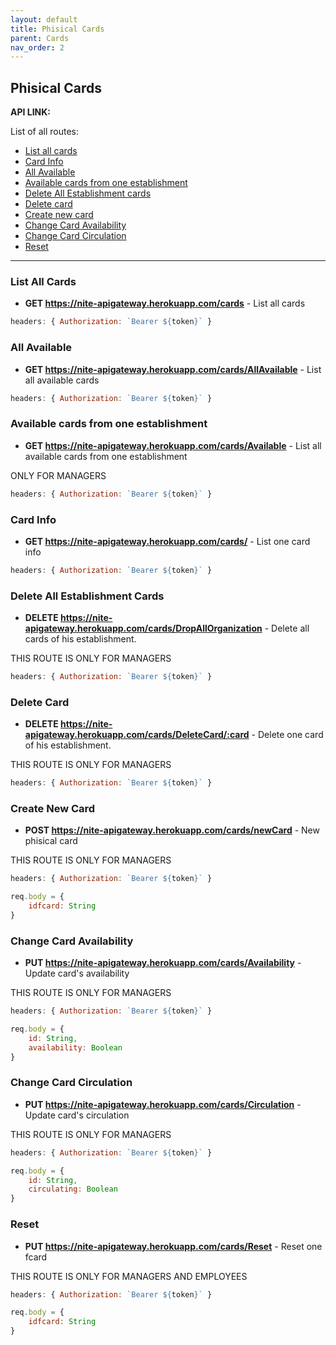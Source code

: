 ```yaml
---
layout: default
title: Phisical Cards
parent: Cards
nav_order: 2
---
```


## Phisical Cards

**API LINK:**

List of all routes:
* [List all cards](#list-all-cards)
* [Card Info](#card-info)
* [All Available](#all-available)
* [Available cards from one establishment](#available-cards-from-one-establishment)
* [Delete All Establishment cards](#delete-all-establishment-cards)
* [Delete card](#delete-card)
* [Create new card](#create-new-card)
* [Change Card Availability](#change-card-availability)
* [Change Card Circulation](#change-card-circulation)
* [Reset](#reset)



____

### List All Cards
* **GET https://nite-apigateway.herokuapp.com/cards** - List all cards
```js
headers: { Authorization: `Bearer ${token}` }
``` 


### All Available
* **GET https://nite-apigateway.herokuapp.com/cards/AllAvailable** - List all available cards
```js
headers: { Authorization: `Bearer ${token}` }
``` 

### Available cards from one establishment 
* **GET https://nite-apigateway.herokuapp.com/cards/Available** - List all available cards from one establishment

ONLY FOR MANAGERS

```js
headers: { Authorization: `Bearer ${token}` }
``` 

### Card Info
* **GET https://nite-apigateway.herokuapp.com/cards/** - List one card info
```js
headers: { Authorization: `Bearer ${token}` }
``` 

### Delete All Establishment Cards
* **DELETE https://nite-apigateway.herokuapp.com/cards/DropAllOrganization** - Delete all cards of his establishment.

THIS ROUTE IS ONLY FOR MANAGERS

```js
headers: { Authorization: `Bearer ${token}` }
``` 

### Delete Card
* **DELETE https://nite-apigateway.herokuapp.com/cards/DeleteCard/:card** - Delete one card of his establishment.

THIS ROUTE IS ONLY FOR MANAGERS

```js
headers: { Authorization: `Bearer ${token}` }
``` 

### Create New Card
* **POST https://nite-apigateway.herokuapp.com/cards/newCard** - New phisical card

THIS ROUTE IS ONLY FOR MANAGERS

```js
headers: { Authorization: `Bearer ${token}` }
``` 

```js
req.body = {
    idfcard: String
}
```

### Change Card Availability
* **PUT https://nite-apigateway.herokuapp.com/cards/Availability** - Update card's availability

THIS ROUTE IS ONLY FOR MANAGERS

```js
headers: { Authorization: `Bearer ${token}` }
``` 

```js
req.body = {
    id: String,
    availability: Boolean
}
```

### Change Card Circulation
* **PUT https://nite-apigateway.herokuapp.com/cards/Circulation** - Update card's circulation

THIS ROUTE IS ONLY FOR MANAGERS

```js
headers: { Authorization: `Bearer ${token}` }
``` 

```js
req.body = {
    id: String,
    circulating: Boolean
}
```

### Reset
* **PUT https://nite-apigateway.herokuapp.com/cards/Reset** - Reset one fcard

THIS ROUTE IS ONLY FOR MANAGERS AND EMPLOYEES

```js
headers: { Authorization: `Bearer ${token}` }
``` 

```js
req.body = {
    idfcard: String
}
```
